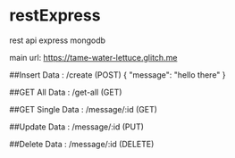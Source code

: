 # restExpress
rest api express mongodb

main url: https://tame-water-lettuce.glitch.me

##Insert Data : /create (POST)
{
"message": "hello there"
}

##GET All Data : /get-all (GET)

##GET Single Data : /message/:id (GET)

##Update Data : /message/:id (PUT)

##Delete Data : /message/:id (DELETE)

